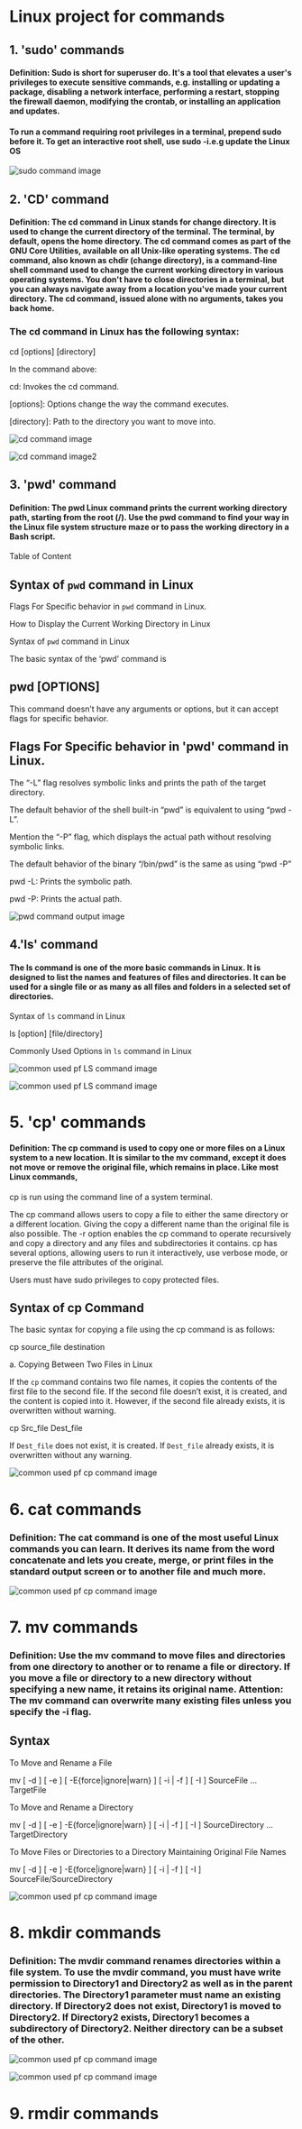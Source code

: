 
# Linux project for commands

## 1. 'sudo' commands 

#### Definition: Sudo is short for superuser do. It's a tool that elevates a user's privileges to execute sensitive commands, e.g. installing or updating a package, disabling a network interface, performing a restart, stopping the firewall daemon, modifying the crontab, or installing an application and updates.

#### To run a command requiring root privileges in a terminal, prepend sudo before it. To get an interactive root shell, use sudo -i.e.g  update the Linux OS

![sudo command image](images/sudo-command.png)


## 2. 'CD' command

#### Definition: The cd command in Linux stands for change directory. It is used to change the current directory of the terminal. The terminal, by default, opens the home directory. The cd command comes as part of the GNU Core Utilities, available on all Unix-like operating systems. The cd command, also known as chdir (change directory), is a command-line shell command used to change the current working directory in various operating systems. You don't have to close directories in a terminal, but you can always navigate away from a location you've made your current directory. The cd command, issued alone with no arguments, takes you back home.

### The cd command in Linux has the following syntax:

cd [options] [directory]

In the command above:

cd: Invokes the cd command.

[options]: Options change the way the command executes.

[directory]: Path to the directory you want to move into.

![cd command image](images/cd-command.png)

![cd command image2](images/cd2-command.png)

## 3. 'pwd' command

#### Definition: The pwd Linux command prints the current working directory path, starting from the root (/). Use the pwd command to find your way in the Linux file system structure maze or to pass the working directory in a Bash script.

Table of Content

## Syntax of `pwd` command in Linux

Flags For Specific behavior in `pwd` command in Linux.

How to Display the Current Working Directory in Linux

Syntax of `pwd` command in Linux

The basic syntax of the ‘pwd’ command is

## pwd [OPTIONS]

This command doesn’t have any arguments or options, but it can accept flags for specific behavior. 

## Flags For Specific behavior in 'pwd' command in Linux.

The “-L” flag resolves symbolic links and prints the path of the target directory.

The default behavior of the shell built-in “pwd” is equivalent to using “pwd -L”.

Mention the “-P” flag, which displays the actual path without resolving symbolic links.

The default behavior of the binary “/bin/pwd” is the same as using “pwd -P”

pwd -L: Prints the symbolic path. 

pwd -P: Prints the actual path.


![pwd command output image](images/pwd-command.png)

## 4.'ls' command

#### The ls command is one of the more basic commands in Linux. It is designed to list the names and features of files and directories. It can be used for a single file or as many as all files and folders in a selected set of directories.

Syntax of `ls` command in Linux

ls [option] [file/directory] 

Commonly Used Options in `ls` command in Linux

![common used pf LS command image](images/lscommonlyused.png)

![common used pf LS command image](images/ls-command.png)

# 5. 'cp' commands 

#### Definition: The cp command is used to copy one or more files on a Linux system to a new location. It is similar to the mv command, except it does not move or remove the original file, which remains in place. Like most Linux commands,
cp is run using the command line of a system terminal.

The cp command allows users to copy a file to either the same directory or a different location. Giving the copy a different name than the original file is also possible. 
The -r option enables the cp command to operate recursively and copy a directory and any files and subdirectories it contains. cp has several options, allowing users to run it interactively, use verbose mode, or preserve the file attributes of the original.

Users must have sudo privileges to copy protected files.

## Syntax of cp Command

The basic syntax for copying a file using the cp command is as follows:

cp source_file destination

   a. Copying Between Two Files in Linux

If the `cp` command contains two file names, it copies the contents of the first file to the second file. If the second file doesn’t exist, it is created, and the content is copied into it. However, if the second file already exists, it is overwritten without warning.

cp Src_file Dest_file


If `Dest_file` does not exist, it is created.
If `Dest_file` already exists, it is overwritten without any warning.

![common used pf cp command image](images/cp-command.png)

# 6. cat commands 

### Definition: The cat command is one of the most useful Linux commands you can learn. It derives its name from the word concatenate and lets you create, merge, or print files in the standard output screen or to another file and much more.

![common used pf cp command image](images/cat-command.png)

# 7. mv commands 

### Definition: Use the mv command to move files and directories from one directory to another or to rename a file or directory. If you move a file or directory to a new directory without specifying a new name, it retains its original name. Attention: The mv command can overwrite many existing files unless you specify the -i flag.

## Syntax
To Move and Rename a File

mv [ -d ] [ -e ] [ -E{force|ignore|warn} ] [ -i | -f ] [ -I ] SourceFile ... TargetFile

To Move and Rename a Directory

mv [ -d ] [ -e ] -E{force|ignore|warn} ] [ -i | -f ] [ -I ] SourceDirectory ... TargetDirectory

To Move Files or Directories to a Directory Maintaining Original File Names

mv [ -d ] [ -e ] -E{force|ignore|warn} ] [ -i | -f ] [ -I ] SourceFile/SourceDirectory

![common used pf cp command image](images/cat-command.png)

# 8. mkdir commands 

### Definition: The mvdir command renames directories within a file system. To use the mvdir command, you must have write permission to Directory1 and Directory2 as well as in the parent directories. The Directory1 parameter must name an existing directory. If Directory2 does not exist, Directory1 is moved to Directory2. If Directory2 exists, Directory1 becomes a subdirectory of Directory2. Neither directory can be a subset of the other.

![common used pf cp command image](images/mkdir-command.png)

![common used pf cp command image](images/mkdir2-command.png)

# 9. rmdir commands 










